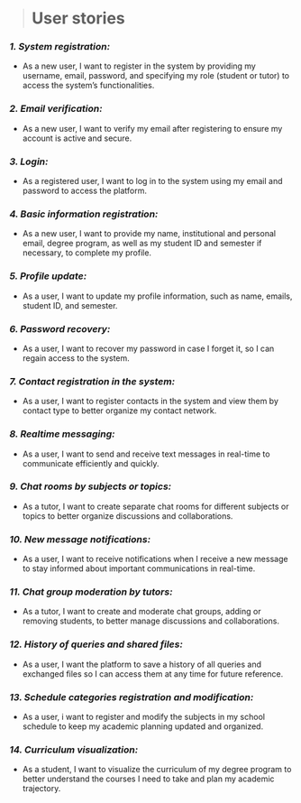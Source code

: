 > # User stories

### *1. System registration:*
 - As a new user, I want to register in the system by providing my
   username, email, password, and specifying my role (student or tutor)
   to access the system’s functionalities.

### *2. Email verification:* 
 - As a new user, I want to verify my email after registering to ensure
   my account is active and secure.

### *3. Login:* 
 - As a registered user, I want to log in to the system using my email
   and password to access the platform.

### *4. Basic information registration:*
 - As a new user, I want to provide my name, institutional and personal
   email, degree program, as well as my student ID and semester if
   necessary, to complete my profile.

### *5. Profile update:*
 - As a user, I want to update my profile information, such as name,
   emails, student ID, and semester.

### *6. Password recovery:*
 - As a user, I want to recover my password in case I forget it, so I
   can regain access to the system.

### *7. Contact registration in the system:*
 - As a user, I want to register contacts in the system and view them by
   contact type to better organize my contact network.

### *8. Realtime messaging:*
 - As a user, I want to send and receive text messages in real-time to
   communicate efficiently and quickly.

### *9. Chat rooms by subjects or topics:*
 - As a tutor, I want to create separate chat rooms for different
   subjects or topics to better organize discussions and collaborations.

### *10. New message notifications:*
 - As a user, I want to receive notifications when I receive a new
   message to stay informed about important communications in real-time.

### *11. Chat group moderation by tutors:*
 - As a tutor, I want to create and moderate chat groups, adding or
   removing students, to better manage discussions and collaborations.

### *12. History of queries and shared files:*
 - As a user, I want the platform to save a history of all queries and
   exchanged files so I can access them at any time for future
   reference.

### *13. Schedule categories registration and modification:*
 - As a user, i want to register and modify the subjects in my school schedule to keep my academic planning updated and organized.

### *14. Curriculum visualization:*
 - As a student, I want to visualize the curriculum of my degree program to better understand the courses I need to take and plan my academic trajectory.

